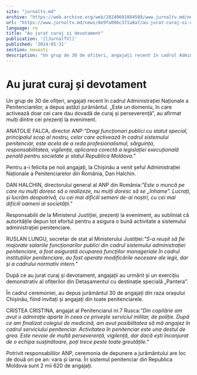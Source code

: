 ```yaml
---
site: "jurnaltv.md"
archive: "https://web.archive.org/web/20240601084508/www.jurnaltv.md/news/8e9fa096c371a8a7/au-jurat-curaj-si-devotament.html"
url: "https://www.jurnaltv.md/news/8e9fa096c371a8a7/au-jurat-curaj-si-devotament.html"
language: ro
title: "Au jurat curaj și devotament"
publication: '[[JurnalTV]]'
published: '2024-05-31'
section: novosti
description: "Un grup de 30 de ofițeri, angajați recent în cadrul Administrației Naționale a Penitenciarelor, a depus astăzi jurământul. „Este un domeniu, în care activează doar cei care dau dovadă de curaj și perseverență”, au afirmat mulți dintre cei prezenți la eveniment."
---
```


# Au jurat curaj și devotament

Un grup de 30 de ofițeri, angajați recent în cadrul Administrației Naționale a Penitenciarelor, a depus astăzi jurământul. „Este un domeniu, în care activează doar cei care dau dovadă de curaj și perseverență”, au afirmat mulți dintre cei prezenți la eveniment.

ANATOLIE FALCA, director ANP:*"Dragi funcționari publici cu statut special, principalul scop al nostru, celor care activează în cadrul sistemului penitenciar, este acela de a reda profesionalismul, sârguința, responsabilitatea, vigilența, aplicarea corectă a legislației execuțională penală pentru societate și statul Republica Moldova."*

Pentru a-i felicita pe noii angajați, la Chișinău a venit șeful Administrației Naționale a Penitenciarelor din România, Dan Halchin.

DAN HALCHIN, directorului general al ANP din România:*"Este o muncă pe care nu mulți doresc să o realizeze, nu mulți doresc să se „înhame”. Lucrați, și lucrăm deopotrivă, cu cei mai dificili semeni de-ai noștri, cu cei mai dificili oameni ai societății."*

Responsabilii de la Ministerul Justiției, prezenți la eveniment, au subliniat că autoritățile depun tot efortul pentru a asigura o bună activitate a sistemului administrației penitenciare.

RUSLAN LUNGU, secretar de stat al Ministerului Justiției:*"S-a reușit să fie majorate salariile funcționarilor publici din cadrul sistemului administrației penitenciare, a fost asigurată ocuparea funcțiilor manageriale în cadrul instituțiilor penitenciare, au fost operate modificările necesare ale legii, dar și a cadrului normativ intern."*

După ce au jurat curaj și devotament, angajații au urmărit și un exercițiu demonstrativ al ofițerilor din Detașamentul cu destinație specială „Pantera”.

În cadrul ceremoniei, au depus jurământul 30 de angajați din raza orașului Chișinău, fiind invitați și angajați din toate penitenciarele.

CRISTEA CRISTINA, angajat al Penitenciarul nr.7 Rusca:*"Din copilărie am avut o admirație aparte în ceea ce privește serviciul militar, de poliție. După ce am finalizat colegiul de medicină, am avut posibilitatea să mă angajez în cadrul serviciului penitenciar.
Activitatea în penitenciar este una destul de grea. Este nevoie de multă perseverență, vigilență, dar dacă ești înconjurat de o echipa susținătoare, poți trece peste toate greutățile."*

Potrivit responsabililor ANP, ceremonia de depunere a jurământului are loc de două ori pe an: vara și iarna. În sistemul penitenciar din Republica Moldova sunt 2 mii 620 de angajați.